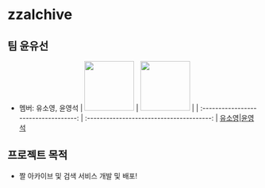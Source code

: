 # zzalchive

## 팀 윤유선

- 멤버: 유소영, 윤영석
  | [<img src="https://avatars.githubusercontent.com/u/51121846?v=4" width="100">](https://github.com/yu-so-young) | [<img src="https://avatars.githubusercontent.com/u/50130366?v=4" width="100">](https://github.com/ottoyoon98) |
  | :-----------------------------------: | :---------------------------------------: |
  [유소영](https://github.com/yu-so-young)|[윤영석](https://github.com/ottoyoon98)

## 프로젝트 목적

- 짤 아카이브 및 검색 서비스 개발 및 배포!
